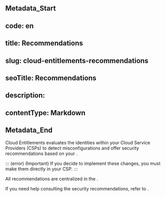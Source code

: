 ## Metadata_Start 
## code: en
## title: Recommendations 
## slug: cloud-entitlements-recommendations 
## seoTitle: Recommendations 
## description:  
## contentType: Markdown 
## Metadata_End
Cloud Entitlements evaluates the identities within your Cloud Service Providers (CSPs) to detect misconfigurations and offer security recommendations based on your .

::: (error) (Important)
If you decide to implement these changes, you must make them directly in your CSP.
:::

All recommendations are centralized in the . 

If you need help consulting the security recommendations, refer to .
